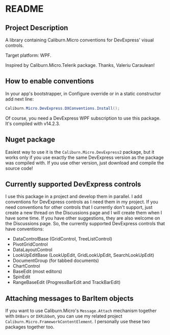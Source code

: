 # README

## Project Description

A library containing Caliburn.Micro conventions for DevExpress' visual controls.

Target platform: WPF.

Inspired by Caliburn.Micro.Telerik package. Thanks, Valeriu Caraulean!

## How to enable conventions

In your app's bootstrapper, in Configure override or in a static constructor add next line:

```csharp
Caliburn.Micro.DevExpress.DXConventions.Install();
```

Of course, you need a DevExpress WPF subscription to use this package. It's compiled with v14.2.3.

## Nuget package

Easiest way to use it is the `Caliburn.Micro.DevExpress2` package, but it works only if you use exactly the same DevExpress version as the package was compiled with. If you use other version, just download and compile the source code!

## Currently supported DevExpress controls

I use this package in a project and develop them in parallel. I add conventions for DevExpress controls as I need them in my project. If you need conventions for other controls that I currently don't support, just create a new thread on the Discussions page and I will create them when I have some time. If you have other suggestions, they are also welcome on the Discussions page.
So, the currently supported DevExpress controls that have conventions:

- DataControlBase (GridControl, TreeListControl)
- PivotGridControl
- DataLayoutControl
- LookUpEditBase (LookUpEdit, GridLookUpEdit, SearchLookUpEdit)
- DocumentGroup (for tabbed documents)
- ChartControl
- BaseEdit (most editors)
- SpinEdit
- RangeBaseEdit (ProgressBarEdit and TrackBarEdit)

## Attaching messages to BarItem objects

If you want to use Caliburn.Micro's `Message.Attach` mechanism together with `DXBars` or `DXRibbo`n, you can use my related project `Caliburn.Micro.FrameworkContentElement`. I personally use these two packages together too.
